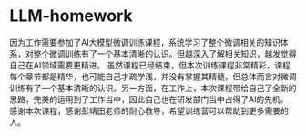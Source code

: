 # LLM-homework
因为工作需要参加了AI大模型微调训练课程，系统学习了整个微调相关的知识体系，对整个微调训练有了一个基本清晰的认识。但越深入了解相关知识，越发觉得自己在AI领域需要更精进。
虽然课程已经结束，但本次训练课程非常精彩，课程每个章节都是精华，也可能自己才疏学浅，并没有掌握其精髓，但总体而言对微调训练有了一个基本清晰的认识。另一方面，在工作上，本次课程带给自己了全新的思路，完美的运用到了工作当中，因此自己也在研发部门当中占得了AI的先机。
感谢本次课程，感谢彭靖田老师的耐心教导，希望训练营可以帮助到更多需要的人。
